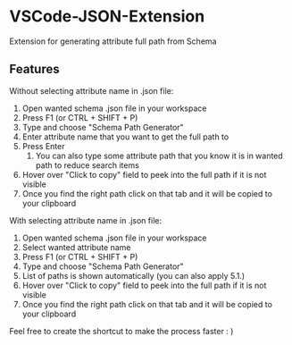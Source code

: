 # VSCode-JSON-Extension

Extension for generating attribute full path from Schema

## Features

Without selecting attribute name in .json file:
1. Open wanted schema .json file in your workspace
2. Press F1 (or CTRL + SHIFT + P)
3. Type and choose "Schema Path Generator"
4. Enter attribute name that you want to get the full path to  
5. Press Enter
    <ol>
        <li>You can also type some attribute path that you know it is in wanted path to reduce search items </li>
    </ol>
6. Hover over "Click to copy" field to peek into the full path if it is not visible
7. Once you find the right path click on that tab and it will be copied to your clipboard


With selecting attribute name in .json file:
1. Open wanted schema .json file in your workspace
2. Select wanted attribute name
3. Press F1 (or CTRL + SHIFT + P)
4. Type and choose "Schema Path Generator"
5. List of paths is shown automatically (you can also apply 5.1.)
6. Hover over "Click to copy" field to peek into the full path if it is not visible
7. Once you find the right path click on that tab and it will be copied to your clipboard

Feel free to create the shortcut to make the process faster : ) 